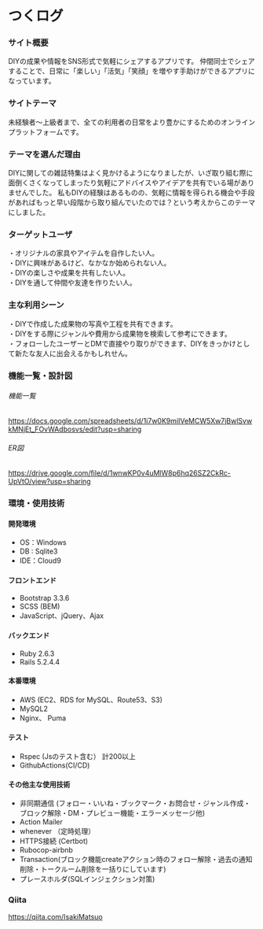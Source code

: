 # つくログ

### サイト概要
DIYの成果や情報をSNS形式で気軽にシェアするアプリです。
仲間同士でシェアすることで、日常に「楽しい」「活気」「笑顔」を増やす手助けができるアプリになっています。

### サイトテーマ
未経験者～上級者まで、全ての利用者の日常をより豊かにするためのオンラインプラットフォームです。

### テーマを選んだ理由
DIYに関しての雑誌特集はよく見かけるようになりましたが、いざ取り組む際に面倒くさくなってしまったり気軽にアドバイスやアイデアを共有でいる場がありませんでした。
私もDIYの経験はあるものの、気軽に情報を得られる機会や手段があればもっと早い段階から取り組んでいたのでは？という考えからこのテーマにしました。

### ターゲットユーザ
・オリジナルの家具やアイテムを自作したい人。<br>
・DIYに興味があるけど、なかなか始められない人。<br>
・DIYの楽しさや成果を共有したい人。<br>
・DIYを通して仲間や友達を作りたい人。

### 主な利用シーン
・DIYで作成した成果物の写真や工程を共有できます。<br>
・DIYをする際にジャンルや費用から成果物を検索して参考にできます。<br>
・フォローしたユーザーとDMで直接やり取りができます、DIYをきっかけとして新たな友人に出会えるかもしれせん。

### 機能一覧・設計図
###### 機能一覧
 https://docs.google.com/spreadsheets/d/1i7w0K9miIVeMCW5Xw7jBwlSvwkMNjEt_FOvWAdbosvs/edit?usp=sharing
###### ER図
 https://drive.google.com/file/d/1wnwKP0v4uMlW8p6hq26SZ2CkRc-UpVtO/view?usp=sharing

### 環境・使用技術
#### 開発環境
- OS：Windows
- DB : Sqlite3
- IDE：Cloud9
#### フロントエンド
- Bootstrap 3.3.6
- SCSS (BEM)
- JavaScript、jQuery、Ajax
#### バックエンド
- Ruby 2.6.3
- Rails 5.2.4.4
#### 本番環境
- AWS (EC2、RDS for MySQL、Route53、S3)
- MySQL2
- Nginx、 Puma
#### テスト
- Rspec (Jsのテスト含む） 計200以上
- GithubActions(CI/CD)
#### その他主な使用技術
- 非同期通信 (フォロー・いいね・ブックマーク・お問合せ・ジャンル作成・ブロック解除・DM・プレビュー機能・エラーメッセージ他)
- Action Mailer
- whenever （定時処理）
- HTTPS接続 (Certbot)
- Rubocop-airbnb
- Transaction(ブロック機能createアクション時のフォロー解除・過去の通知削除・トークルーム削除を一括りにしています)
- プレースホルダ(SQLインジェクション対策)

### Qiita
https://qiita.com/IsakiMatsuo